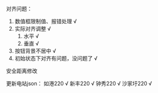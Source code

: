 对齐问题：
1. 数值框限制值、报错处理 √
2. 实际对齐调整 √
   1. 水平 √
   2. 垂直 √
3. 按钮背景不居中 √
4. 初始状态下对齐有问题，没问题了 √

安全距离修改

更新电站json：
如港220 √
新丰220 √
钟秀220 √
沙家圩220 √
